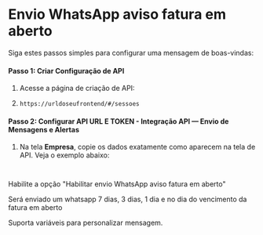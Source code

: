 # Envio WhatsApp aviso fatura em aberto

Siga estes passos simples para configurar uma mensagem de boas-vindas:

#### Passo 1: Criar Configuração de API <a href="#passo-1-criar-configuracao-de-api" id="passo-1-criar-configuracao-de-api"></a>

1. Acesse a página de criação de API:
2. ```
   https://urldoseufrontend/#/sessoes
   ```

#### Passo 2: Configurar API URL E TOKEN - Integração API — Envio de Mensagens e Alertas <a href="#passo-2-configurar-mensagem-de-boas-vindas" id="passo-2-configurar-mensagem-de-boas-vindas"></a>

1. Na tela **Empresa**, copie os dados exatamente como aparecem na tela de API. Veja o exemplo abaixo:

<figure><img src="../.gitbook/assets/image.png" alt=""><figcaption></figcaption></figure>

<figure><img src="../.gitbook/assets/image (1).png" alt=""><figcaption></figcaption></figure>

Habilite a opção "Habilitar envio WhatsApp aviso fatura em aberto"

Será enviado um whatsapp 7 dias, 3 dias, 1 dia e no dia do vencimento da fatura em aberto

Suporta variáveis para personalizar mensagem. &#x20;
